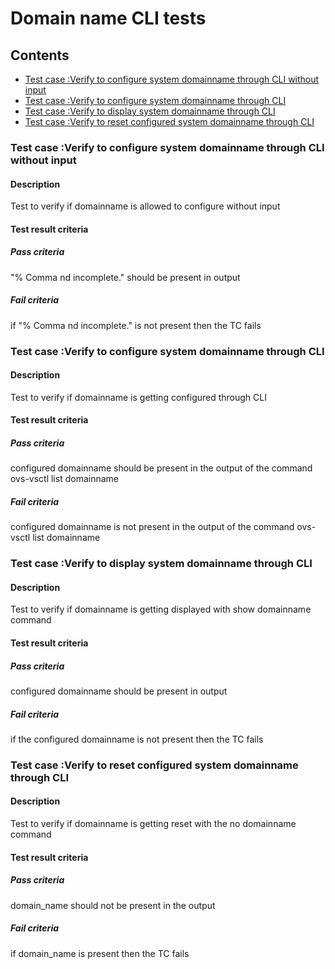 Domain name CLI tests
===

## Contents

- [Test case :Verify to configure system domainname  through CLI without input](#test-case-:verify-to-configure-system-domainname-through-cli-without-input)
- [Test case :Verify to configure system domainname through CLI](#test-case-:verify-to-configure-system-domainname-through-cli)
- [Test case :Verify to display system domainname through CLI](#test-case-:verify-to-display-system-domainname-through-cli)
- [Test case :Verify to reset configured system domainname through CLI](#test-case-:verify-to-reset-configured-system-domainname-through-cli)


### Test case :Verify to configure system domainname  through CLI without input
#### Description ####
Test to verify if domainname is allowed to configure without input
#### Test result criteria ###
##### Pass criteria ####
"% Comma nd incomplete." should be present in output
##### Fail criteria ####
if "% Comma nd incomplete." is not present then the TC fails


### Test case :Verify to configure system domainname through CLI
#### Description ####
Test to verify if domainname is getting configured through CLI
#### Test result criteria ###
##### Pass criteria ####
configured domainname should be present in the output of the command ovs-vsctl list domainname
##### Fail criteria ####
configured domainname is not present in the output of the command ovs-vsctl list domainname

### Test case :Verify to display system domainname through CLI
#### Description ####
Test to verify if domainname is getting displayed with show domainname command
#### Test result criteria ###
##### Pass criteria ####
configured domainname  should be present in output
##### Fail criteria ####
if the configured domainname is not present then the TC fails



### Test case :Verify to reset configured system domainname through CLI
#### Description ####
Test to verify if domainname is getting reset with the no domainname command
#### Test result criteria ###
##### Pass criteria ####
domain_name should not be present in the output
##### Fail criteria ####
if domain_name is present then the TC fails



